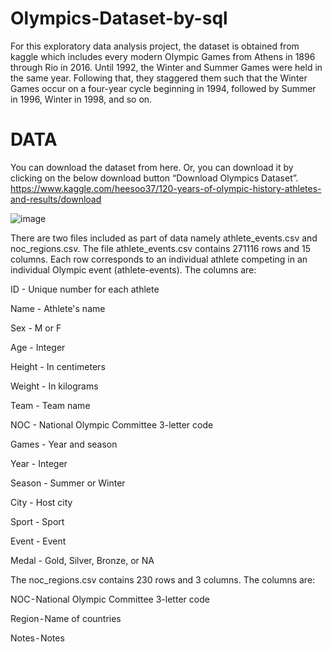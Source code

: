 # Olympics-Dataset-by-sql
For this exploratory data analysis project, the dataset is obtained from kaggle which includes every modern Olympic Games from Athens in 1896 through Rio in 2016. Until 1992, the Winter and Summer Games were held in the same year. Following that, they staggered them such that the Winter Games occur on a four-year cycle beginning in 1994, followed by Summer in 1996, Winter in 1998, and so on.

# DATA
You can download the dataset from here. Or, you can download it by clicking on the below download button “Download Olympics Dataset”. https://www.kaggle.com/heesoo37/120-years-of-olympic-history-athletes-and-results/download

![image](https://user-images.githubusercontent.com/131655075/234249918-b349604c-dcb8-4d1f-a893-3405573c28a0.png)

There are two files included as part of data namely athlete_events.csv and noc_regions.csv. The file athlete_events.csv contains 271116 rows and 15 columns. Each row corresponds to an individual athlete competing in an individual Olympic event (athlete-events). The columns are:

ID - Unique number for each athlete

Name - Athlete's name

Sex - M or F

Age - Integer

Height - In centimeters

Weight - In kilograms

Team - Team name

NOC - National Olympic Committee 3-letter code

Games - Year and season

Year - Integer

Season - Summer or Winter

City - Host city

Sport - Sport

Event - Event

Medal - Gold, Silver, Bronze, or NA

The noc_regions.csv contains 230 rows and 3 columns. The columns are:


NOC - National Olympic Committee 3-letter code

Region - Name of countries

Notes - Notes

